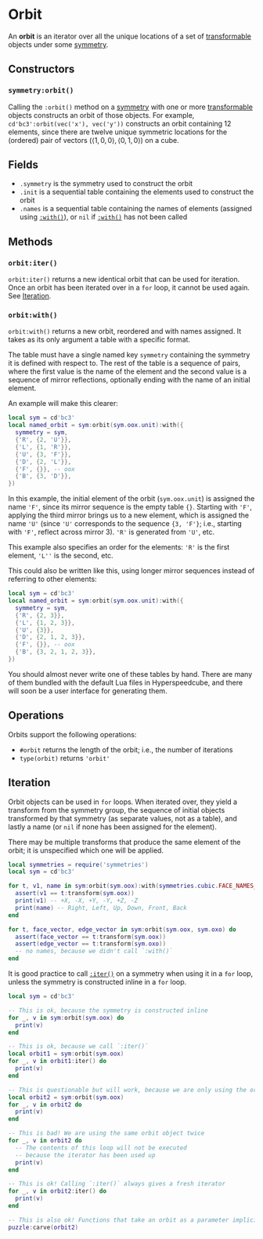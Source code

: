 # Orbit

An **orbit** is an iterator over all the unique locations of a set of [transformable] objects under some [symmetry].

[transformable]: transform.md#methods
[symmetry]: symmetry.md

## Constructors

### `symmetry:orbit()`

Calling the `:orbit()` method on a [symmetry] with one or more [transformable] objects constructs an orbit of those objects. For example, `cd'bc3':orbit(vec('x'), vec('y'))` constructs an orbit containing 12 elements, since there are twelve unique symmetric locations for the (ordered) pair of vectors $(\langle 1,0,0 \rangle, \langle 0,1,0 \rangle)$ on a cube.

## Fields

- `.symmetry` is the symmetry used to construct the orbit
- `.init` is a sequential table containing the elements used to construct the orbit
- `.names` is a sequential table containing the names of elements (assigned using [`:with()`](#orbitwith)), or `nil` if [`:with()`](#orbitwith) has not been called

## Methods

### `orbit:iter()`

`orbit:iter()` returns a new identical orbit that can be used for iteration. Once an orbit has been iterated over in a `for` loop, it cannot be used again. See [Iteration](#iteration).

### `orbit:with()`

`orbit:with()` returns a new orbit, reordered and with names assigned. It takes as its only argument a table with a specific format.

The table must have a single named key `symmetry` containing the symmetry it is defined with respect to. The rest of the table is a sequence of pairs, where the first value is the name of the element and the second value is a sequence of mirror reflections, optionally ending with the name of an initial element.

An example will make this clearer:

```lua title="Example using symmetry:with()"
local sym = cd'bc3'
local named_orbit = sym:orbit(sym.oox.unit):with({
  symmetry = sym,
  {'R', {2, 'U'}},
  {'L', {1, 'R'}},
  {'U', {3, 'F'}},
  {'D', {2, 'L'}},
  {'F', {}}, -- oox
  {'B', {3, 'D'}},
})
```

In this example, the initial element of the orbit (`sym.oox.unit`) is assigned the name `'F'`, since its mirror sequence is the empty table `{}`. Starting with `'F'`, applying the third mirror brings us to a new element, which is assigned the name `'U'` (since `'U'` corresponds to the sequence `{3, 'F'}`; i.e., starting with `'F'`, reflect across mirror 3). `'R'` is generated from `'U'`, etc.

This example also specifies an order for the elements: `'R'` is the first element, `'L''` is the second, etc.

This could also be written like this, using longer mirror sequences instead of referring to other elements:

```lua title="Example using symmetry:with() with no named references"
local sym = cd'bc3'
local named_orbit = sym:orbit(sym.oox.unit):with({
  symmetry = sym,
  {'R', {2, 3}},
  {'L', {1, 2, 3}},
  {'U', {3}},
  {'D', {2, 1, 2, 3}},
  {'F', {}}, -- oox
  {'B', {3, 2, 1, 2, 3}},
})
```

You should almost never write one of these tables by hand. There are many of them bundled with the default Lua files in Hyperspeedcube, and there will soon be a user interface for generating them.

## Operations

Orbits support the following operations:

- `#orbit` returns the length of the orbit; i.e., the number of iterations
- `type(orbit)` returns `'orbit'`

## Iteration

Orbit objects can be used in `for` loops. When iterated over, they yield a transform from the symmetry group, the sequence of initial objects transformed by that symmetry (as separate values, not as a table), and lastly a name (or `nil` if none has been assigned for the element).

There may be multiple transforms that produce the same element of the orbit; it is unspecified which one will be applied.

```lua title="Examples iterating over orbits"
local symmetries = require('symmetries')
local sym = cd'bc3'

for t, v1, name in sym:orbit(sym.oox):with(symmetries.cubic.FACE_NAMES_LONG) do
  assert(v1 == t:transform(sym.oox))
  print(v1) -- +X, -X, +Y, -Y, +Z, -Z
  print(name) -- Right, Left, Up, Down, Front, Back
end

for t, face_vector, edge_vector in sym:orbit(sym.oox, sym.oxo) do
  assert(face_vector == t:transform(sym.oox))
  assert(edge_vector == t:transform(sym.oxo))
  -- no names, because we didn't call `:with()`
end
```

It is good practice to call [`:iter()`](#iteration) on a symmetry when using it in a `for` loop, unless the symmetry is constructed inline in a `for` loop.

```lua title="Examples of when to use orbit:iter()"
local sym = cd'bc3'

-- This is ok, because the symmetry is constructed inline
for _, v in sym:orbit(sym.oox) do
  print(v)
end

-- This is ok, because we call `:iter()`
local orbit1 = sym:orbit(sym.oox)
for _, v in orbit1:iter() do
  print(v)
end

-- This is questionable but will work, because we are only using the orbit once
local orbit2 = sym:orbit(sym.oox)
for _, v in orbit2 do
  print(v)
end

-- This is bad! We are using the same orbit object twice
for _, v in orbit2 do
  -- The contents of this loop will not be executed
  -- because the iterator has been used up
  print(v)
end

-- This is ok! Calling `:iter()` always gives a fresh iterator
for _, v in orbit2:iter() do
  print(v)
end

-- This is also ok! Functions that take an orbit as a parameter implicitly call `:iter()`
puzzle:carve(orbit2)
```
